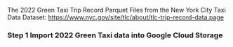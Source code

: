 The 2022 Green Taxi Trip Record Parquet Files from the New York City Taxi Data 
Dataset: https://www.nyc.gov/site/tlc/about/tlc-trip-record-data.page

### Step 1 Import 2022 Green Taxi data into Google Cloud Storage

